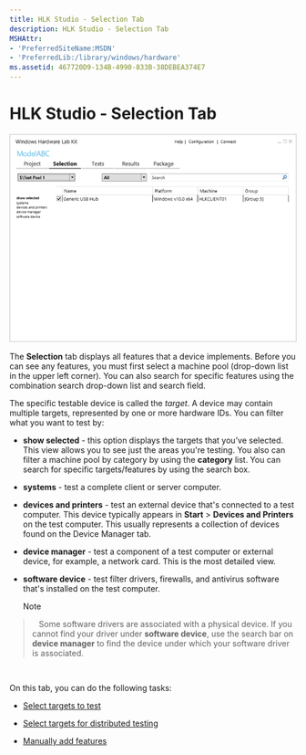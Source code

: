 ```yaml
---
title: HLK Studio - Selection Tab
description: HLK Studio - Selection Tab
MSHAttr:
- 'PreferredSiteName:MSDN'
- 'PreferredLib:/library/windows/hardware'
ms.assetid: 467720D9-134B-4990-833B-38DEBEA374E7
---
```


# HLK Studio - Selection Tab


![hlk studio selection tab](images/p-hlk-studio-selection-tab.png)

The **Selection** tab displays all features that a device implements. Before you can see any features, you must first select a machine pool (drop-down list in the upper left corner). You can also search for specific features using the combination search drop-down list and search field.

The specific testable device is called the *target*. A device may contain multiple targets, represented by one or more hardware IDs. You can filter what you want to test by:

-   **show selected** - this option displays the targets that you’ve selected. This view allows you to see just the areas you're testing. You also can filter a machine pool by category by using the **category** list. You can search for specific targets/features by using the search box.

-   **systems** - test a complete client or server computer.

-   **devices and printers** - test an external device that's connected to a test computer. This device typically appears in **Start** &gt; **Devices and Printers** on the test computer. This usually represents a collection of devices found on the Device Manager tab.

-   **device manager** - test a component of a test computer or external device, for example, a network card. This is the most detailed view.

-   **software device** - test filter drivers, firewalls, and antivirus software that's installed on the test computer.

    >[!NOTE]
>  
    Some software drivers are associated with a physical device. If you cannot find your driver under **software device**, use the search bar on **device manager** to find the device under which your software driver is associated.

     

On this tab, you can do the following tasks:

-   [Select targets to test](..\getstarted\step-5--select-target-to-test.md)

-   [Select targets for distributed testing](select-targets-for-distributed-testing.md)

-   [Manually add features](manually-add-features.md)

 

 







